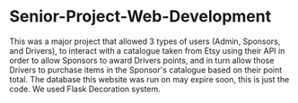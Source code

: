 # Senior-Project-Web-Development
This was a major project that allowed 3 types of users (Admin, Sponsors, and Drivers), to interact with a catalogue taken from Etsy using their API in order to allow Sponsors to award Drivers points, and in turn allow those Drivers to purchase items in the Sponsor's catalogue based on their point total. The database this website was run on may expire soon, this is just the code. We used Flask Decoration system.

